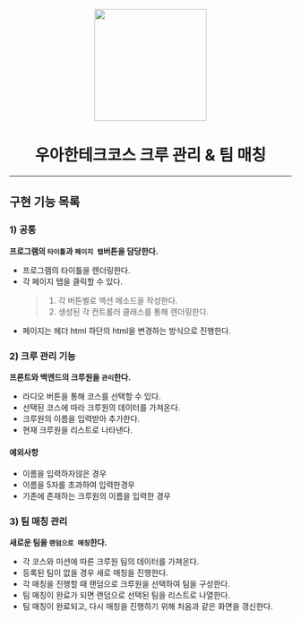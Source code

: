 <p align="middle" >
  <img width="200px;" src="./images/laptop_emoji.png"/>
</p>
<h1 align="middle">우아한테크코스 크루 관리 & 팀 매칭</h1>

---

## 구현 기능 목록

### 1) 공통

**프로그램의 `타이틀`과 `페이지 탭`버튼을 담당한다.**

- 프로그램의 타이틀을 렌더링한다.
- 각 페이지 탭을 클릭할 수 있다.
  > 1.  각 버튼별로 액션 메소드을 작성한다.
  > 2.  생성된 각 컨트롤러 클래스를 통해 렌더링한다.
- 페이지는 헤더 html 하단의 html을 변경하는 방식으로 진행한다.

### 2) 크루 관리 기능

**프론트와 백엔드의 크루원을 `관리`한다.**

- 라디오 버튼을 통해 코스를 선택할 수 있다.
- 선택된 코스에 따라 크루원의 데이터를 가져온다.
- 크루원의 이름을 입력받아 추가한다.
- 현재 크루원을 리스트로 나타낸다.

#### 예외사항

- 이름을 입력하자않은 경우
- 이름을 5자를 초과하여 입력한경우
- 기존에 존재하는 크루원의 이름을 입력한 경우

### 3) 팀 매칭 관리

**새로운 팀을 `랜덤으로 매칭`한다.**

- 각 코스와 미션에 따른 크루원 팀의 데이터를 가져온다.
- 등록된 팀이 없을 경우 새로 매칭을 진행한다.
- 각 매칭을 진행할 때 랜덤으로 크루원을 선택하여 팀을 구성한다.
- 팀 매칭이 완료가 되면 랜덤으로 선택된 팀을 리스트로 나열한다.
- 팀 매칭이 완료되고, 다시 매칭을 진행하기 위해 처음과 같은 화면을 갱신한다.
